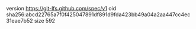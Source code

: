 version https://git-lfs.github.com/spec/v1
oid sha256:abcd22765a7f0f425047891df891d9fda423bb49a04a2aa447cc4ec31eae7b52
size 592
